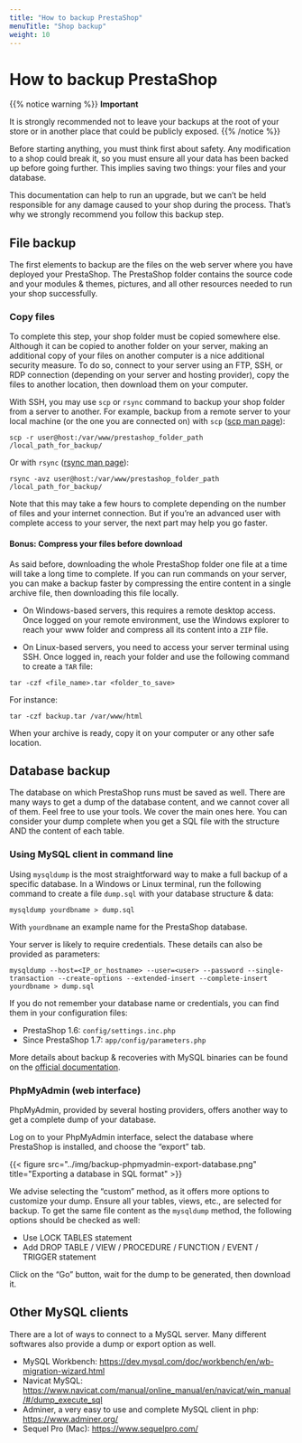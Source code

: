 ```yaml
---
title: "How to backup PrestaShop"
menuTitle: "Shop backup"
weight: 10
---
```


# How to backup PrestaShop

{{% notice warning %}} 
**Important**

It is strongly recommended not to leave your backups at the root of your store or in another place that could be publicly exposed.
{{% /notice %}}

Before starting anything, you must think first about safety.
Any modification to a shop could break it, so you must ensure all your data has been backed up before going further. This implies saving two things: your files and your database.

This documentation can help to run an upgrade, but we can’t be held responsible for any damage caused to your shop during the process. That’s why we strongly recommend you follow this backup step.

## File backup

The first elements to backup are the files on the web server where you have deployed your PrestaShop. The PrestaShop folder contains the source code and your modules & themes, pictures, and all other resources needed to run your shop successfully.

### Copy files

To complete this step, your shop folder must be copied somewhere else. Although it can be copied to another folder on your server, making an additional copy of your files on another computer is a nice additional security measure. To do so, connect to your server using an FTP, SSH, or RDP connection (depending on your server and hosting provider), copy the files to another location, then download them on your computer.

With SSH, you may use `scp` or `rsync` command to backup your shop folder from a server to another. For example, backup from a remote server to your local machine (or the one you are connected on) with `scp` ([scp man page](https://linuxcommand.org/lc3_man_pages/scp1.html)):

```
scp -r user@host:/var/www/prestashop_folder_path /local_path_for_backup/
```

Or with `rsync` ([rsync man page](https://linux.die.net/man/1/rsync)):

```
rsync -avz user@host:/var/www/prestashop_folder_path /local_path_for_backup/
```

Note that this may take a few hours to complete depending on the number of files and your internet connection. But if you’re an advanced user with complete access to your server, the next part may help you go faster.

#### Bonus: Compress your files before download

As said before, downloading the whole PrestaShop folder one file at a time will take a long time to complete.
If you can run commands on your server, you can make a backup faster by compressing the entire content in a single archive file, then downloading this file locally.

* On Windows-based servers, this requires a remote desktop access. Once logged on your remote environment, use the Windows explorer to reach your www folder and compress all its content into a `ZIP` file.

* On Linux-based servers, you need to access your server terminal using SSH. Once logged in, reach your folder and use the following command to create a `TAR` file:

```
tar -czf <file_name>.tar <folder_to_save>
```

For instance:

```
tar -czf backup.tar /var/www/html
```

When your archive is ready, copy it on your computer or any other safe location.

## Database backup

The database on which PrestaShop runs must be saved as well. There are many ways to get a dump of the database content, and we cannot cover all of them. Feel free to use your tools. We cover the main ones here. You can consider your dump complete when you get a SQL file with the structure AND the content of each table.

### Using MySQL client in command line

Using `mysqldump` is the most straightforward way to make a full backup of a specific database.
In a Windows or Linux terminal, run the following command to create a file `dump.sql` with your database structure & data:

```
mysqldump yourdbname > dump.sql
```

With `yourdbname` an example name for the PrestaShop database.

Your server is likely to require credentials. These details can also be provided as parameters:

```
mysqldump --host=<IP_or_hostname> --user=<user> --password --single-transaction --create-options --extended-insert --complete-insert yourdbname > dump.sql
```

If you do not remember your database name or credentials, you can find them in your configuration files:

* PrestaShop 1.6: `config/settings.inc.php`
* Since PrestaShop 1.7: `app/config/parameters.php`

More details about backup & recoveries with MySQL binaries can be found on the [official documentation](https://dev.mysql.com/doc/refman/5.7/en/backup-and-recovery.html).

### PhpMyAdmin (web interface)

PhpMyAdmin, provided by several hosting providers, offers another way to get a complete dump of your database.

Log on to your PhpMyAdmin interface, select the database where PrestaShop is installed, and choose the “export” tab.

{{< figure src="../img/backup-phpmyadmin-export-database.png" title="Exporting a database in SQL format" >}}

We advise selecting the “custom” method, as it offers more options to customize your dump. Ensure all your tables, views, etc., are selected for backup.
To get the same file content as the `mysqldump` method, the following options should be checked as well:

* Use LOCK TABLES statement
* Add DROP TABLE / VIEW / PROCEDURE / FUNCTION / EVENT / TRIGGER statement

Click on the “Go” button, wait for the dump to be generated, then download it.

## Other MySQL clients

There are a lot of ways to connect to a MySQL server. Many different softwares also provide a dump or export option as well.

* MySQL Workbench: https://dev.mysql.com/doc/workbench/en/wb-migration-wizard.html
* Navicat MySQL: https://www.navicat.com/manual/online_manual/en/navicat/win_manual/#/dump_execute_sql
* Adminer, a very easy to use and complete MySQL client in php: https://www.adminer.org/
* Sequel Pro (Mac): https://www.sequelpro.com/
